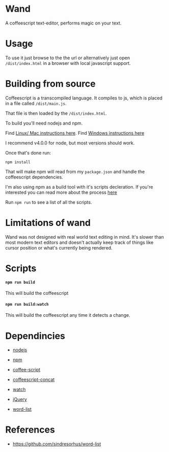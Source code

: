 # Wand

A coffeescript text-editor, performs magic on your text.

# Usage

To use it just browse to the the url or alternatively
just open `/dist/index.html` in a browser with local javascript support.

# Building from source

Coffeescript is a transcompiled language. It compiles to js, which
is placed in a file called `/dist/main.js`.

That file is then loaded by the `/dist/index.html`.

To build you'll need nodejs and npm.

Find [Linux/ Mac instructions here](https://docs.npmjs.com/getting-started/installing-node).
Find [Windows instructions here](http://blog.teamtreehouse.com/install-node-js-npm-windows)

I recommend v4.0.0 for node, but most versions should work.

Once that's done run:

```
npm install
```

That will make npm will read from my `package.json` and handle the
coffeescript dependencies.

I'm also using npm as a build tool with it's scripts decleration. If you're
interested you can read more about the process
[here](http://blog.keithcirkel.co.uk/how-to-use-npm-as-a-build-tool/)

Run `npm run` to see a list of all the scripts.

# Limitations of wand

Wand was not designed with real world text editing in mind. It's slower than
most modern text editors and doesn't actually keep track of things like cursor
position or what's currently being rendered.

# Scripts

#### `npm run build`

This will build the coffeescript

#### `npm run build:watch`

This will build the coffeescript any time it detects a change.

# Dependincies

- [nodejs](https://nodejs.org/en/)

- [npm](https://www.npmjs.com/)

- [coffee-script](http://coffeescript.org/)

- [coffeescript-concat](https://www.npmjs.com/package/coffeescript-concat)

- [watch](https://www.npmjs.com/package/watch)

- [jQuery](https://jquery.com/)

- [word-list](https://github.com/sindresorhus/word-list)

# References

- https://github.com/sindresorhus/word-list
